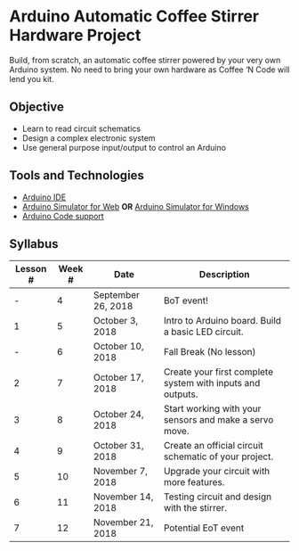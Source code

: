 # Arduino Automatic Coffee Stirrer Hardware Project

Build, from scratch, an automatic coffee stirrer powered by your very own Arduino system.  No need to bring your own hardware as Coffee ‘N Code will lend you kit.

## Objective
* Learn to read circuit schematics
* Design a complex electronic system
* Use general purpose input/output to control an Arduino

## Tools and Technologies
* [Arduino IDE](https://www.arduino.cc/en/Main/Software)
* [Arduino Simulator for Web](https://www.tinkercad.com/circuits)
**OR**
[Arduino Simulator for Windows](https://www.sites.google.com/site/unoardusim/services)
* [Arduino Code support](https://www.arduino.cc/en/Tutorial/BuiltInExamples)

## Syllabus
| Lesson # | Week # | Date          | Description                                           |
| -------- | ------ | ------------- | ------------------------------------------------------|
| -        | 4      | September 26, 2018  | BoT event!                           |
| 1        | 5      | October 3, 2018  | Intro to Arduino board. Build a basic LED circuit.        |
| -        | 6      | October 10, 2018  | Fall Break (No lesson)           |
| 2        | 7      | October 17, 2018 | Create your first complete system with inputs and outputs.         |
| 3        | 8      | October 24, 2018 | Start working with your sensors and make a servo move.   |
| 4        | 9      | October 31, 2018 | Create an official circuit schematic of your project. |
| 5        | 10     | November 7, 2018  | Upgrade your circuit with more features. |
| 6        | 11     | November 14, 2018 | Testing circuit and design with the stirrer.|
| 7        | 12     | November 21, 2018 | Potential EoT event |

